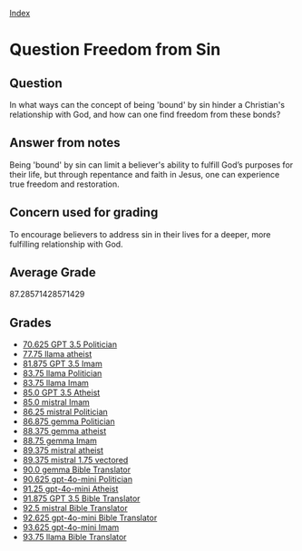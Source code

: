 
[Index](../../index.md)
# Question Freedom from Sin
## Question
In what ways can the concept of being 'bound' by sin hinder a Christian's relationship with God, and how can one find freedom from these bonds?

## Answer from notes
Being 'bound' by sin can limit a believer's ability to fulfill God’s purposes for their life, but through repentance and faith in Jesus, one can experience true freedom and restoration.

## Concern used for grading
To encourage believers to address sin in their lives for a deeper, more fulfilling relationship with God.

## Average Grade
87.28571428571429

## Grades
 * [70.625 GPT 3.5 Politician](../answers/GPT_3.5_Politician/Freedom_from_Sin.md)
 * [77.75 llama atheist](../answers/llama_atheist/Freedom_from_Sin.md)
 * [81.875 GPT 3.5 Imam](../answers/GPT_3.5_Imam/Freedom_from_Sin.md)
 * [83.75 llama Politician](../answers/llama_Politician/Freedom_from_Sin.md)
 * [83.75 llama Imam](../answers/llama_Imam/Freedom_from_Sin.md)
 * [85.0 GPT 3.5 Atheist](../answers/GPT_3.5_Atheist/Freedom_from_Sin.md)
 * [85.0 mistral Imam](../answers/mistral_Imam/Freedom_from_Sin.md)
 * [86.25 mistral Politician](../answers/mistral_Politician/Freedom_from_Sin.md)
 * [86.875 gemma Politician](../answers/gemma_Politician/Freedom_from_Sin.md)
 * [88.375 gemma atheist](../answers/gemma_atheist/Freedom_from_Sin.md)
 * [88.75 gemma Imam](../answers/gemma_Imam/Freedom_from_Sin.md)
 * [89.375 mistral atheist](../answers/mistral_atheist/Freedom_from_Sin.md)
 * [89.375 mistral 1.75 vectored](../answers/mistral_1.75_vectored/Freedom_from_Sin.md)
 * [90.0 gemma Bible Translator](../answers/gemma_Bible_Translator/Freedom_from_Sin.md)
 * [90.625 gpt-4o-mini Politician](../answers/gpt-4o-mini_Politician/Freedom_from_Sin.md)
 * [91.25 gpt-4o-mini Atheist](../answers/gpt-4o-mini_Atheist/Freedom_from_Sin.md)
 * [91.875 GPT 3.5 Bible Translator](../answers/GPT_3.5_Bible_Translator/Freedom_from_Sin.md)
 * [92.5 mistral Bible Translator](../answers/mistral_Bible_Translator/Freedom_from_Sin.md)
 * [92.625 gpt-4o-mini Bible Translator](../answers/gpt-4o-mini_Bible_Translator/Freedom_from_Sin.md)
 * [93.625 gpt-4o-mini Imam](../answers/gpt-4o-mini_Imam/Freedom_from_Sin.md)
 * [93.75 llama Bible Translator](../answers/llama_Bible_Translator/Freedom_from_Sin.md)
